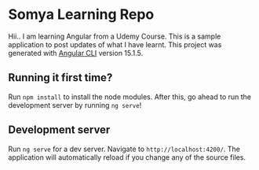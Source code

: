 # Somya Learning Repo

Hii.. I am learning Angular from a Udemy Course. This is a sample application to post updates of what I have learnt.
This project was generated with [Angular CLI](https://github.com/angular/angular-cli) version 15.1.5.

## Running it first time?

Run `npm install` to install the node modules. After this, go ahead to run the development server by running `ng serve`!

## Development server

Run `ng serve` for a dev server. Navigate to `http://localhost:4200/`. The application will automatically reload if you change any of the source files.